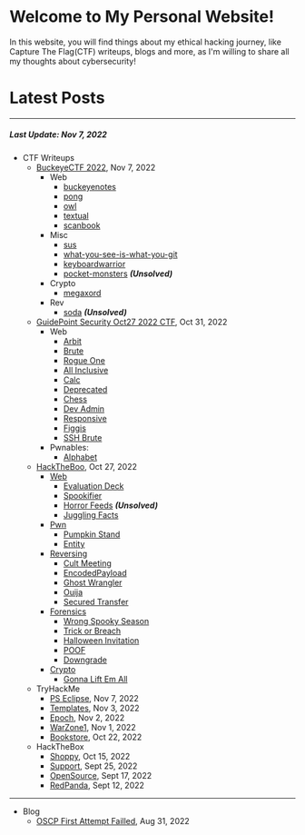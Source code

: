 # Welcome to My Personal Website!

In this website, you will find things about my ethical hacking journey, like Capture The Flag(CTF) writeups, blogs and more, as I'm willing to share all my thoughts about cybersecurity!

# Latest Posts

* * *
##### Last Update: Nov 7, 2022

- CTF Writeups
	- [BuckeyeCTF 2022](https://siunam321.github.io/ctf/BuckeyeCTF-2022/), Nov 7, 2022
		- Web
			- [buckeyenotes](https://siunam321.github.io/ctf/BuckeyeCTF-2022/Web/buckeyenotes/)
			- [pong](https://siunam321.github.io/ctf/BuckeyeCTF-2022/Web/pong/)
			- [owl](https://siunam321.github.io/ctf/BuckeyeCTF-2022/Web/owl/)
			- [textual](https://siunam321.github.io/ctf/BuckeyeCTF-2022/Web/textual/)
			- [scanbook](https://siunam321.github.io/ctf/BuckeyeCTF-2022/Web/scanbook/)
		- Misc
			- [sus](https://siunam321.github.io/ctf/BuckeyeCTF-2022/Misc/sus/)
			- [what-you-see-is-what-you-git](https://siunam321.github.io/ctf/BuckeyeCTF-2022/Misc/what-you-see-is-what-you-git/)
			- [keyboardwarrior](https://siunam321.github.io/ctf/BuckeyeCTF-2022/Misc/keyboardwarrior/)
			- [pocket-monsters](https://siunam321.github.io/ctf/BuckeyeCTF-2022/Misc/pocket-monsters/) ***(Unsolved)***
		- Crypto
			- [megaxord](https://siunam321.github.io/ctf/BuckeyeCTF-2022/Crypto/megaxord/)
		- Rev
			- [soda](https://siunam321.github.io/ctf/BuckeyeCTF-2022/Rev/soda/) ***(Unsolved)***
	- [GuidePoint Security Oct27 2022 CTF](https://siunam321.github.io/ctf/GuidePoint-Security-Oct27-2022/), Oct 31, 2022
		- Web
			- [Arbit](https://siunam321.github.io/ctf/GuidePoint-Security-Oct27-2022/Web/Arbit/)
			- [Brute](https://siunam321.github.io/ctf/GuidePoint-Security-Oct27-2022/Web/Brute/)
			- [Rogue One](https://siunam321.github.io/ctf/GuidePoint-Security-Oct27-2022/Web/Rogue-One/)
			- [All Inclusive](https://siunam321.github.io/ctf/GuidePoint-Security-Oct27-2022/Web/All-Inclusive/)
			- [Calc](https://siunam321.github.io/ctf/GuidePoint-Security-Oct27-2022/Web/Calc/)
			- [Deprecated](https://siunam321.github.io/ctf/GuidePoint-Security-Oct27-2022/Web/Deprecated/)
			- [Chess](https://siunam321.github.io/ctf/GuidePoint-Security-Oct27-2022/Web/Chess/)
			- [Dev Admin](https://siunam321.github.io/ctf/GuidePoint-Security-Oct27-2022/Web/Dev-Admin/)
			- [Responsive](https://siunam321.github.io/ctf/GuidePoint-Security-Oct27-2022/Web/Responsive/)
			- [Figgis](https://siunam321.github.io/ctf/GuidePoint-Security-Oct27-2022/Web/Figgis/)
			- [SSH Brute](https://siunam321.github.io/ctf/GuidePoint-Security-Oct27-2022/Web/SSH-Brute/)
		- Pwnables:
			- [Alphabet](https://siunam321.github.io/ctf/GuidePoint-Security-Oct27-2022/Pwnables/Alphabet/)
	- [HackTheBoo](https://siunam321.github.io/ctf/hacktheboo/), Oct 27, 2022
		- [Web](https://siunam321.github.io/ctf/hacktheboo/Web/)
			- [Evaluation Deck](https://siunam321.github.io/ctf/hacktheboo/Web/Evaluation-Deck/)
			- [Spookifier](https://siunam321.github.io/ctf/hacktheboo/Web/Spookifier/)
			- [Horror Feeds](https://siunam321.github.io/ctf/hacktheboo/Web/Horror-Feeds/) ***(Unsolved)***
			- [Juggling Facts](https://siunam321.github.io/ctf/hacktheboo/Web/Juggling-Facts/)
		- [Pwn](https://siunam321.github.io/ctf/hacktheboo/Pwn/)
			- [Pumpkin Stand](https://siunam321.github.io/ctf/hacktheboo/Pwn/Pumpkin-Stand/)
			- [Entity](https://siunam321.github.io/ctf/hacktheboo/Pwn/Entity/)
		- [Reversing](https://siunam321.github.io/ctf/hacktheboo/Reversing/)
			- [Cult Meeting](https://siunam321.github.io/ctf/hacktheboo/Reversing/Cult-Meeting/)
			- [EncodedPayload](https://siunam321.github.io/ctf/hacktheboo/Reversing/EncodedPayload/)
			- [Ghost Wrangler](https://siunam321.github.io/ctf/hacktheboo/Reversing/Ghost-Wrangler/)
			- [Ouija](https://siunam321.github.io/ctf/hacktheboo/Reversing/Ouija/)
			- [Secured Transfer](https://siunam321.github.io/ctf/hacktheboo/Reversing/Secured-Transfer/)
		- [Forensics](https://siunam321.github.io/ctf/hacktheboo/Forensics/)
			- [Wrong Spooky Season](https://siunam321.github.io/ctf/hacktheboo/Forensics/Wrong-Spooky-Season/)
			- [Trick or Breach](https://siunam321.github.io/ctf/hacktheboo/Forensics/Trick-or-Breach/)
			- [Halloween Invitation](https://siunam321.github.io/ctf/hacktheboo/Forensics/Halloween-Invitation/)
			- [POOF](https://siunam321.github.io/ctf/hacktheboo/Forensics/POOF/)
			- [Downgrade](https://siunam321.github.io/ctf/hacktheboo/Forensics/Downgrade/)
		- [Crypto](https://siunam321.github.io/ctf/hacktheboo/Crypto/)
			- [Gonna Lift Em All](https://siunam321.github.io/ctf/hacktheboo/Crypto/Gonna-Lift-Em-All/)
	- TryHackMe
		- [PS Eclipse](https://siunam321.github.io/ctf/tryhackme/PS-Eclipse), Nov 7, 2022
		- [Templates](https://siunam321.github.io/ctf/tryhackme/Templates), Nov 3, 2022
		- [Epoch](https://siunam321.github.io/ctf/tryhackme/Epoch), Nov 2, 2022
		- [WarZone1](https://siunam321.github.io/ctf/tryhackme/WarZone1), Nov 1, 2022
		- [Bookstore](https://siunam321.github.io/ctf/tryhackme/Bookstore), Oct 22, 2022
	- HackTheBox
		- [Shoppy](https://siunam321.github.io/ctf/hackthebox/Shoppy/), Oct 15, 2022
		- [Support](https://siunam321.github.io/ctf/hackthebox/Support/), Sept 25, 2022
		- [OpenSource](https://siunam321.github.io/ctf/hackthebox/OpenSource/), Sept 17, 2022
		- [RedPanda](https://siunam321.github.io/ctf/hackthebox/RedPanda/), Sept 12, 2022

* * *
- Blog
	- [OSCP First Attempt Failled](https://siunam321.github.io/blog/2022-08-31-OSCP-First-Attempt-Failled), Aug 31, 2022

